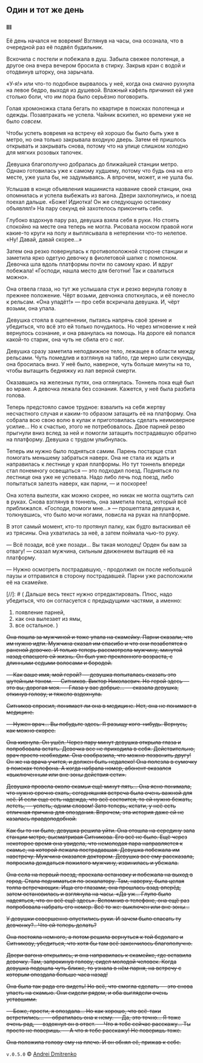 ## Один и тот же день

### III

Её день начался не вовремя! Взглянув на часы, она осознала, что в очередной раз её подвёл будильник.

Вскочила с постели и побежала в душ. Забыла свежее полотенце, а другое она вчера вечером бросила в стирку. Закрыв кран с водой и отодвинув шторку, она зарычала.

&laquo;У-я!&raquo; или что-то подобное вырвалось у неё, когда она смачно рухнула на левое бедро, выходя из душевой. Влажный кафель причинил ей уже столько боли, что им пора было серьёзно поговорить.

Голая хромоножка стала бегать по квартире в поисках полотенца и одежды. Позавтракать не успела. Чайник вскипел, но времени уже не было _совсем_.

Чтобы успеть вовремя на встречу ей хорошо бы было быть уже в метро, но она только закрывала входную дверь. Затем её пришлось открывать и закрывать снова, потому что на улице слишком холодно для мягких розовых тапочек.

Девушка благополучно добралась до ближайшей станции метро. Однако готовилась уже к самому худшему, потому что будь она на его месте, уже ушла бы, не задумываясь. А впрочем, может, и не ушла бы.

Услышав в конце объявления машиниста название своей станции, она опомнилась и успела выбежать из вагона. Двери захлопнулись, и поезд поехал дальше. &laquo;Боже! Идиотка! Он же следующую остановку объявлял!&raquo; На пару секунд ей захотелось прикончить себя.

Глубоко вздохнув пару раз, девушка взяла себя в руки. Но стоять спокойно на месте она теперь не могла. Рисовала носком правой ноги какие-то круги на полу и выплясывала в нетерпении что-то нелепое. &laquo;Ну! Давай, давай скорее...&raquo;

Затем она резко повернулась к противоположной стороне станции и заметила ярко одетую девочку в фиолетовой шапке с помпоном. Девочка шла вдоль платформы почти по самому краю. И вдруг побежала! &laquo;Господи, нашла место для беготни! Так и свалиться можно&raquo;.

Она отвела глаза, но тут же услышала стук и резко вернула голову в прежнее положение. Чёрт возьми, девчонка споткнулась, и её понесло к рельсам. &laquo;Она упадёт!&raquo; &mdash; про себя вскричала девушка. И, чёрт возьми, она упала.

Девушка стояла в оцепенении, пытаясь напрячь своё зрение и убедиться, что всё это ей только почудилось. Но через мгновение к ней вернулось сознание, и она рванулась на помощь. На дороге ей попался какой-то старик, она чуть не сбила его с ног.

Девушка сразу заметила неподвижное тело, лежащее в области между рельсами. Чуть помедлив и взглянув на табло, где мерно шли секунды, она бросилась вниз. У неё было, наверное, чуть больше минуты на то, чтобы вытащить бедняжку из лап верной смерти.

Оказавшись на железных путях, она оглянулась. Тоннель пока ещё был во мраке. А девочка лежала без сознания. Кажется, у неё была разбита голова.

Теперь предстояло самое трудное: взвалить на себя жертву несчастного случая и каким-то образом затащить её на платформу. Она собрала всю свою волю в кулак и приготовилась сделать неимоверное усилие... Но к счастью, этого не потребовалось. Двое парней резво прыгнули вниз вслед за ней и помогли затащить пострадавшую обратно на платформу. Девушка с трудом улыбнулась.

Теперь им нужно было подняться самим. Парень постарше стал помогать меньшему забраться наверх. Она не стала их ждать и направилась к лестнице у края платформы. Но тут тоннель впереди стал понемногу освещаться &mdash; это подходил поезд. Подняться по лестнице она уже не успевала. Надо либо лечь под поезд, либо попытаться залезть наверх, как парни, &mdash; и поскорее!

Она хотела вылезти, как можно скорее, но никак не могла ощутить сил в руках. Снова взглянув в тоннель, она заметила поезд, который всё приближался. &laquo;Господи, помоги мне...&raquo; &mdash; прошептала девушка и, толкнувшись, что было мочи ногами, повисла на руках на платформе.

В этот самый момент, кто-то протянул палку, как будто вытаскивал её из трясины. Она ухватилась за неё, а затем поймала чью-то руку.

&mdash; Всё позади, всё уже позади... Вы такая молодец! Орден бы вам за отвагу! &mdash; сказал мужчина, сильным движением вытащив её на платформу.  

&mdash; Нужно осмотреть пострадавшую, &dash; продолжил он после небольшой паузы и отправился в сторону пострадавшей. Парни уже расположили её на скамейке.

[//]: # (
  Дальше весь текст нужно отредактировать.
  Плюс, надо убедиться, что он согласуется с предыдущими частями, а именно:
  1. появление парней,
  2. как она вылезает из ямы,
  3. все остальное.
  )

~~Она пошла за мужчиной и тоже упала на скамейку. Парни сказали, что им нужно идти. Мужчина сказал им спасибо и что они позаботятся о раненой девочке. И только теперь рассмотрела мужчину, минутой назад спасшего ей жизнь. Он был уже преклонного возраста, с длинными седыми волосами и бородой.~~

~~&mdash; Как ваше имя, мой герой? &mdash; девушка попыталась сказать это шутейным тоном.
&mdash; Ситников. Виктор Николаевич. Но герой здесь &mdash; это вы, дорогая моя.
&mdash; Глаза у вас добрые... &mdash; сказала девушка, откинув голову, и тяжело вздохнула.~~

~~Ситников спросил, понимает ли она в медицине. Нет, она не понимает в медицине.~~

~~&mdash; Нужен врач... Вы побудьте здесь. Я разыщу кого-нибудь. Вернусь, как можно скорее.~~

~~Она кивнула. Он ушёл. Через пару минут девушка открыла глаза и попробовала встать.
Девочка все не приходила в себя. Действительно, врач просто необходим. Она сообразила, что можно позвонить другу! Он же на врача учится, и должен быть недалеко! Она полезла в сумочку в поисках телефона. А когда набрала номер, абонент оказался &laquo;выключенным или вне зоны действия сети&raquo;.~~

~~Девушка провела около скамьи ещё минут пять... Она ясно понимала, что нужно срочно ехать, сегодняшняя встреча была очень важной для неё. И если еще есть надежда, что всё состоится, то ей нужно бежать, лететь, &mdash; успеть, одним словом! Зато теперь, кстати, у неё есть отличная причина для опоздания. Впрочем, эта история даже ей не казалась правдоподобной.~~

~~Как бы то ни было, девушка решила уйти. Она отошла на середину зала станции метро, высматривая Ситникова. Его всё не было. Ещё через некоторое время она увидела, что немолодая пара направляется к скамье, на которой лежала пострадавшая. Девушка побежала им навстречу. Мужчина оказался доктором. Девушка все ему рассказала, попросила дождаться пожилого мужчину, извинилась и убежала.~~

~~Она села на первый поезд, проехала остановку и побежала на выход в город. Стала подниматься по эскалатору. Там, наверху, была целая толпа встречающих. Ища его глазами, она прошлась взад-вперёд, затем остановилась и взглянула на часы. &laquo;Да уж... Глупо было надеяться, что он всё ещё здесь&raquo;. Вспомнив о телефоне, она ещё раз попробовала набрать его номер. Всё то же: выключен или вне зоны...~~

~~У девушки совершенно опустились руки. И зачем было спасать ту девчонку?.. Что ей теперь делать?~~

~~Она постояла немного, а потом решила вернуться к той бедолаге и Ситникову, убедиться, что хотя бы там всё закончилось благополучно.~~

~~Двери вагона открылись, и она направилась к скамейке, где оставила девочку. Там, запрокинув голову, сидел молодой человек. Когда девушка подошла чуть ближе, то узнала в нём парня, на встречу с которым опоздала больше часа назад!~~

~~Она была так рада его видеть! Но всё, что смогла сделать &mdash; это снова упасть на скамью. Они сидели рядом, и оба выглядели очень уставшими.~~

~~&mdash; Боже, прости, я опоздала... Но как хорошо, что всё-таки встретились... &mdash; обратилась она к нему.
&mdash; Да, это точно... Я тоже очень рад, &mdash; вздохнул он в ответ.
&mdash; Что я тебе сейчас расскажу... Ты просто не поверишь.
&mdash; А что я тебе расскажу! Не поверишь тоже.~~

~~Она положила голову ему на плечо. И он обнял её, прижав к себе.~~

`v.0.5.0` &copy; [Andrei Dmitrenko](https://vk.com/fineliterature)
